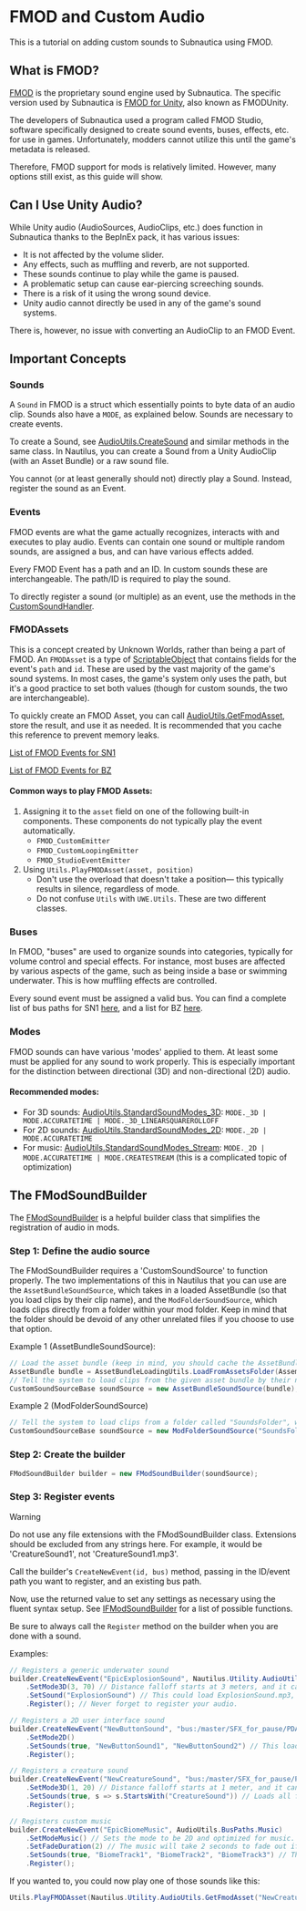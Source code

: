 # FMOD and Custom Audio

This is a tutorial on adding custom sounds to Subnautica using FMOD.

## What is FMOD?

[FMOD](https://www.fmod.com/) is the proprietary sound engine used by Subnautica. The specific version used by
Subnautica
is [FMOD for Unity](https://www.fmod.com/unity), also known as FMODUnity.

The developers of Subnautica used a program called FMOD Studio, software specifically designed to create sound events,
buses, effects, etc. for use in games. Unfortunately, modders cannot utilize this until the game's metadata is released.

Therefore, FMOD support for mods is relatively limited. However, many options still exist, as this guide will show.

## Can I Use Unity Audio?

While Unity audio (AudioSources, AudioClips, etc.) does function in Subnautica thanks to the BepInEx pack, it has
various issues:

- It is not affected by the volume slider.
- Any effects, such as muffling and reverb, are not supported.
- These sounds continue to play while the game is paused.
- A problematic setup can cause ear-piercing screeching sounds.
- There is a risk of it using the wrong sound device.
- Unity audio cannot directly be used in any of the game's sound systems.

There is, however, no issue with converting an AudioClip to an FMOD Event.

## Important Concepts

### Sounds

A `Sound` in FMOD is a struct which essentially points to byte data of an audio clip. Sounds also have a `MODE`, as
explained below. Sounds are necessary to create events.

To create a Sound, see [AudioUtils.CreateSound](https://subnauticamodding.github.io/Nautilus/api/Nautilus.Utility.AudioUtils.html#Nautilus_Utility_AudioUtils_CreateSound_UnityEngine_AudioClip_FMOD_MODE_) and similar methods in the
same class. In Nautilus, you can create a Sound from a Unity AudioClip (with an Asset Bundle) or a raw sound file.

You cannot (or at least generally should not) directly play a Sound. Instead, register the sound as an Event.

### Events

FMOD events are what the game actually recognizes, interacts with and executes to play audio. Events
can contain one sound or multiple random sounds, are assigned a bus, and can have various effects added.

Every FMOD Event has a path and an ID. In custom sounds these are interchangeable. The path/ID is required to play the
sound.

To directly register a sound (or multiple) as an event, use the methods in
the [CustomSoundHandler](xref:Nautilus.Handlers.CustomSoundHandler).

### FMODAssets

This is a concept created by Unknown Worlds, rather than being a part of FMOD. An `FMODAsset` is a type of
[ScriptableObject](https://docs.unity3d.com/6000.1/Documentation/Manual/class-ScriptableObject.html)
that contains fields for the event's `path` and `id`. These are used by the vast majority of the game's sound systems.
In most cases, the game's system only uses the path, but it's a good practice to set both values (though for custom
sounds, the two are interchangeable).

To quickly create an FMOD Asset, you can call
[AudioUtils.GetFmodAsset](https://subnauticamodding.github.io/Nautilus/api/Nautilus.Utility.AudioUtils.html#Nautilus_Utility_AudioUtils_GetFmodAsset_System_String_System_String_),
store the result, and use it as needed.
It is recommended that you cache this reference to prevent memory leaks.

[List of FMOD Events for SN1](https://github.com/SubnauticaModding/Nautilus/blob/master/Nautilus/Documentation/resources/SN1-FMODEvents.txt)

[List of FMOD Events for BZ](https://github.com/SubnauticaModding/Nautilus/blob/master/Nautilus/Documentation/resources/BZ-FMODEvents.txt)

#### Common ways to play FMOD Assets:

1. Assigning it to the `asset` field on one of the following built-in components. These components do not typically play
   the event automatically.
    - `FMOD_CustomEmitter`
    - `FMOD_CustomLoopingEmitter`
    - `FMOD_StudioEventEmitter`
2. Using `Utils.PlayFMODAsset(asset, position)`
    - Don't use the overload that doesn't take a position— this typically results in silence, regardless of mode.
    - Do not confuse `Utils` with `UWE.Utils`. These are two different classes.

### Buses

In FMOD, "buses" are used to organize sounds into categories, typically for volume control and special effects. For
instance, most buses are affected by various aspects of the game, such as being inside a base or swimming underwater.
This is how muffling effects are controlled.

Every sound event must be assigned a valid bus. You can find a complete list of bus paths for SN1
[here](https://github.com/SubnauticaModding/Nautilus/blob/master/Nautilus/Documentation/resources/SN1-FMODBuses.txt),
and a list for BZ
[here](https://github.com/SubnauticaModding/Nautilus/blob/master/Nautilus/Documentation/resources/BZ-FMODBuses.txt).

### Modes

FMOD sounds can have various 'modes' applied to them. At least some must be applied for any sound to work properly. This
is especially important for the distinction between directional (3D) and non-directional (2D) audio.

#### Recommended modes:

- For 3D sounds: [AudioUtils.StandardSoundModes_3D](xref:Nautilus.Utility.AudioUtils.StandardSoundModes_3D):
  `MODE._3D | MODE.ACCURATETIME | MODE._3D_LINEARSQUAREROLLOFF`
- For 2D sounds: [AudioUtils.StandardSoundModes_2D](xref:Nautilus.Utility.AudioUtils.StandardSoundModes_2D):
  `MODE._2D | MODE.ACCURATETIME`
- For music: [AudioUtils.StandardSoundModes_Stream](xref:Nautilus.Utility.AudioUtils.StandardSoundModes_Stream):
  `MODE._2D | MODE.ACCURATETIME | MODE.CREATESTREAM` (this is a complicated topic of optimization)

## The FModSoundBuilder

The [FModSoundBuilder](xref:Nautilus.FMod.FModSoundBuilder) is a helpful builder class that simplifies the registration
of audio in mods.

### Step 1: Define the audio source

The FModSoundBuilder requires a 'CustomSoundSource' to function properly. The two implementations of this in Nautilus
that you can use are the `AssetBundleSoundSource`, which takes in a loaded AssetBundle (so that you load clips by their
clip name), and the `ModFolderSoundSource`, which loads clips directly from a folder within your mod folder. Keep in
mind that the folder should be devoid of any other unrelated files if you choose to use that option.

Example 1 (AssetBundleSoundSource):

```csharp
// Load the asset bundle (keep in mind, you should cache the AssetBundle in an actual project, and never load one twice)
AssetBundle bundle = AssetBundleLoadingUtils.LoadFromAssetsFolder(Assembly, "assetbundlename");
// Tell the system to load clips from the given asset bundle by their name
CustomSoundSourceBase soundSource = new AssetBundleSoundSource(bundle);
```

Example 2 (ModFolderSoundSource)

```csharp
// Tell the system to load clips from a folder called "SoundsFolder", which is directly inside your mod folder
CustomSoundSourceBase soundSource = new ModFolderSoundSource("SoundsFolder");
```

### Step 2: Create the builder

```csharp
FModSoundBuilder builder = new FModSoundBuilder(soundSource);
```

### Step 3: Register events

> [!WARNING]
> Do not use any file extensions with the FModSoundBuilder class. Extensions should be excluded from any strings here.
> For example, it would be 'CreatureSound1', not 'CreatureSound1.mp3'.

Call the builder's `CreateNewEvent(id, bus)` method, passing in the ID/event path you want to register, and an existing
bus path.

Now, use the returned value to set any settings as necessary using the fluent syntax setup.
See [IFModSoundBuilder](xref:Nautilus.FMod.Interfaces.IFModSoundBuilder) for a list of possible functions.

Be sure to always call the `Register` method on the builder when you are done with a sound.

Examples:

```csharp
// Registers a generic underwater sound
builder.CreateNewEvent("EpicExplosionSound", Nautilus.Utility.AudioUtils.BusPaths.UnderwaterAmbient)
    .SetMode3D(3, 70) // Distance falloff starts at 3 meters, and it cannot be heard beyond 70 meters.
    .SetSound("ExplosionSound") // This could load ExplosionSound.mp3, ExplosionSound.wav, or an AssetBundle clip with the name, depending on the source and setup.
    .Register(); // Never forget to register your audio.

// Registers a 2D user interface sound
builder.CreateNewEvent("NewButtonSound", "bus:/master/SFX_for_pause/PDA_pause/all/SFX")
    .SetMode2D()
    .SetSounds(true, "NewButtonSound1", "NewButtonSound2") // This loads two sounds. The one that plays each time is random.
    .Register();

// Registers a creature sound
builder.CreateNewEvent("NewCreatureSound", "bus:/master/SFX_for_pause/PDA_pause/all/SFX/creatures")
    .SetMode3D(1, 20) // Distance falloff starts at 1 meter, and it cannot be heard beyond 20 meters.
    .SetSounds(true, s => s.StartsWith("CreatureSound")) // Loads all files that start with "CreatureSound", such as "CreatureSound1", "CreatureSound2", etc.
    .Register();

// Registers custom music
builder.CreateNewEvent("EpicBiomeMusic", AudioUtils.BusPaths.Music)
    .SetModeMusic() // Sets the mode to be 2D and optimized for music.
    .SetFadeDuration(2) // The music will take 2 seconds to fade out if stopped while playing.
    .SetSounds(true, "BiomeTrack1", "BiomeTrack2", "BiomeTrack3") // The music will play one of these tracks at random.
    .Register();
```

If you wanted to, you could now play one of those sounds like this:

```csharp
Utils.PlayFMODAsset(Nautilus.Utility.AudioUtils.GetFmodAsset("NewCreatureSound"), Player.main.transform.position);
```